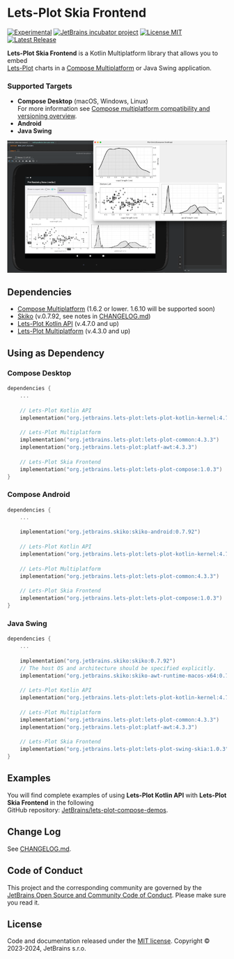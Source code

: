 # Lets-Plot Skia Frontend

[![Experimental](https://kotl.in/badges/experimental.svg)](https://kotlinlang.org/docs/components-stability.html)
[![JetBrains incubator project](https://jb.gg/badges/incubator.svg)](https://confluence.jetbrains.com/display/ALL/JetBrains+on+GitHub)
[![License MIT](https://img.shields.io/badge/License-MIT-yellow.svg)](https://raw.githubusercontent.com/JetBrains/lets-plot-skia/master/LICENSE)
[![Latest Release](https://img.shields.io/github/v/release/JetBrains/lets-plot-skia)](https://github.com/JetBrains/lets-plot-skia/releases/latest)

**Lets-Plot Skia Frontend** is a Kotlin Multiplatform library that allows you to embed \
[Lets-Plot](https://github.com/JetBrains/lets-plot) charts in a [Compose Multiplatform](https://github.com/JetBrains/compose-multiplatform) or Java Swing application.

### Supported Targets
- **Compose Desktop** (macOS, Windows, Linux)\
  For more information see [Compose multiplatform compatibility and versioning overview](https://github.com/JetBrains/compose-multiplatform/blob/master/VERSIONING.md). 
- **Android**
- **Java Swing**

![Splash](img-2.png)

## Dependencies

- [Compose Multiplatform](https://github.com/JetBrains/compose-multiplatform) (1.6.2 or lower. 1.6.10 will be supported soon)
- [Skiko](https://github.com/JetBrains/skiko) (v.0.7.92, see notes in [CHANGELOG.md](https://github.com/JetBrains/lets-plot-skia/blob/master/CHANGELOG.md))
- [Lets-Plot Kotlin API](https://github.com/JetBrains/lets-plot-kotlin) (v.4.7.0 and up)
- [Lets-Plot Multiplatform](https://github.com/JetBrains/lets-plot) (v.4.3.0 and up)

## Using as Dependency

### Compose Desktop

```kotlin
dependencies {
    ...

    // Lets-Plot Kotlin API 
    implementation("org.jetbrains.lets-plot:lets-plot-kotlin-kernel:4.7.3")

    // Lets-Plot Multiplatform 
    implementation("org.jetbrains.lets-plot:lets-plot-common:4.3.3")
    implementation("org.jetbrains.lets-plot:platf-awt:4.3.3")

    // Lets-Plot Skia Frontend
    implementation("org.jetbrains.lets-plot:lets-plot-compose:1.0.3")
}
```

### Compose Android

```kotlin
dependencies {
    ...

    implementation("org.jetbrains.skiko:skiko-android:0.7.92")

    // Lets-Plot Kotlin API 
    implementation("org.jetbrains.lets-plot:lets-plot-kotlin-kernel:4.7.3")

    // Lets-Plot Multiplatform 
    implementation("org.jetbrains.lets-plot:lets-plot-common:4.3.3")

    // Lets-Plot Skia Frontend
    implementation("org.jetbrains.lets-plot:lets-plot-compose:1.0.3")
}
```

### Java Swing

```kotlin
dependencies {
    ...

    implementation("org.jetbrains.skiko:skiko:0.7.92")
    // The host OS and architecture should be specified explicitly.
    implementation("org.jetbrains.skiko:skiko-awt-runtime-macos-x64:0.7.92")

    // Lets-Plot Kotlin API 
    implementation("org.jetbrains.lets-plot:lets-plot-kotlin-kernel:4.7.3")

    // Lets-Plot Multiplatform 
    implementation("org.jetbrains.lets-plot:lets-plot-common:4.3.3")
    implementation("org.jetbrains.lets-plot:platf-awt:4.3.3")

    // Lets-Plot Skia Frontend
    implementation("org.jetbrains.lets-plot:lets-plot-swing-skia:1.0.3")
}
```

## Examples

You will find complete examples of using **Lets-Plot Kotlin API** with **Lets-Plot Skia Frontend** in the following\
GitHub repository: [JetBrains/lets-plot-compose-demos](https://github.com/JetBrains/lets-plot-compose-demos).

## Change Log

See [CHANGELOG.md](https://github.com/JetBrains/lets-plot-skia/blob/master/CHANGELOG.md).

## Code of Conduct

This project and the corresponding community are governed by the
[JetBrains Open Source and Community Code of Conduct](https://confluence.jetbrains.com/display/ALL/JetBrains+Open+Source+and+Community+Code+of+Conduct).
Please make sure you read it.

## License

Code and documentation released under
the [MIT license](https://github.com/JetBrains/lets-plot-skia/blob/master/LICENSE).
Copyright © 2023-2024, JetBrains s.r.o.
